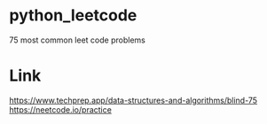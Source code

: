 # python_leetcode
75 most common leet code problems 

# Link 
https://www.techprep.app/data-structures-and-algorithms/blind-75
https://neetcode.io/practice
